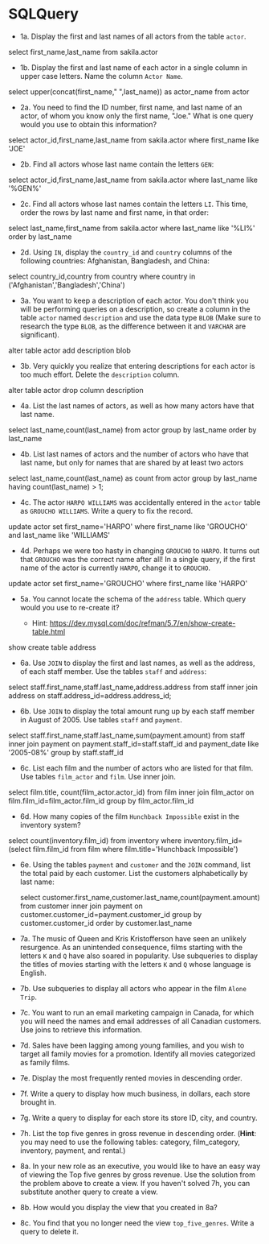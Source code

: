 # SQLQuery
* 1a. Display the first and last names of all actors from the table `actor`.

select first_name,last_name from sakila.actor

* 1b. Display the first and last name of each actor in a single column in upper case letters. Name the column `Actor Name`.

select upper(concat(first_name," ",last_name)) as actor_name from actor

* 2a. You need to find the ID number, first name, and last name of an actor, of whom you know only the first name, "Joe." What is one query would you use to obtain this information?

select actor_id,first_name,last_name from sakila.actor where first_name like 'JOE'


* 2b. Find all actors whose last name contain the letters `GEN`:

select actor_id,first_name,last_name from sakila.actor where last_name like '%GEN%'

* 2c. Find all actors whose last names contain the letters `LI`. This time, order the rows by last name and first name, in that order:

select last_name,first_name from sakila.actor where last_name like '%LI%' order by last_name

* 2d. Using `IN`, display the `country_id` and `country` columns of the following countries: Afghanistan, Bangladesh, and China:

select country_id,country from country where country in ('Afghanistan','Bangladesh','China')

* 3a. You want to keep a description of each actor. You don't think you will be performing queries on a description, so create a column in the table `actor` named `description` and use the data type `BLOB` (Make sure to research the type `BLOB`, as the difference between it and `VARCHAR` are significant).

alter table actor add description blob

* 3b. Very quickly you realize that entering descriptions for each actor is too much effort. Delete the `description` column.

alter table actor drop column description

* 4a. List the last names of actors, as well as how many actors have that last name.

select last_name,count(last_name) from actor group by last_name order by last_name   

* 4b. List last names of actors and the number of actors who have that last name, but only for names that are shared by at least two actors

select last_name,count(last_name) as count from actor group by last_name having count(last_name) > 1;

* 4c. The actor `HARPO WILLIAMS` was accidentally entered in the `actor` table as `GROUCHO WILLIAMS`. Write a query to fix the record.

update actor set first_name='HARPO' where first_name like 'GROUCHO' and last_name like 'WILLIAMS'


* 4d. Perhaps we were too hasty in changing `GROUCHO` to `HARPO`. It turns out that `GROUCHO` was the correct name after all! In a single query, if the first name of the actor is currently `HARPO`, change it to `GROUCHO`.

update actor set first_name='GROUCHO' where first_name like 'HARPO'

* 5a. You cannot locate the schema of the `address` table. Which query would you use to re-create it?

  * Hint: <https://dev.mysql.com/doc/refman/5.7/en/show-create-table.html>
  
show create table address

* 6a. Use `JOIN` to display the first and last names, as well as the address, of each staff member. Use the tables `staff` and `address`:

select staff.first_name,staff.last_name,address.address from staff inner join address on staff.address_id=address.address_id;

* 6b. Use `JOIN` to display the total amount rung up by each staff member in August of 2005. Use tables `staff` and `payment`.

select staff.first_name,staff.last_name,sum(payment.amount) from staff inner join payment on payment.staff_id=staff.staff_id and payment_date like '2005-08%' group by staff.staff_id

* 6c. List each film and the number of actors who are listed for that film. Use tables `film_actor` and `film`. Use inner join.

select film.title, count(film_actor.actor_id) from film inner join film_actor on film.film_id=film_actor.film_id group by film_actor.film_id

* 6d. How many copies of the film `Hunchback Impossible` exist in the inventory system?

select count(inventory.film_id) from inventory where inventory.film_id=(select film.film_id from film where film.title='Hunchback Impossible')

* 6e. Using the tables `payment` and `customer` and the `JOIN` command, list the total paid by each customer. List the customers alphabetically by last name:

  select customer.first_name,customer.last_name,count(payment.amount) from customer inner join payment on customer.customer_id=payment.customer_id group by customer.customer_id order by customer.last_name

* 7a. The music of Queen and Kris Kristofferson have seen an unlikely resurgence. As an unintended consequence, films starting with the letters `K` and `Q` have also soared in popularity. Use subqueries to display the titles of movies starting with the letters `K` and `Q` whose language is English.

* 7b. Use subqueries to display all actors who appear in the film `Alone Trip`.

* 7c. You want to run an email marketing campaign in Canada, for which you will need the names and email addresses of all Canadian customers. Use joins to retrieve this information.

* 7d. Sales have been lagging among young families, and you wish to target all family movies for a promotion. Identify all movies categorized as family films.

* 7e. Display the most frequently rented movies in descending order.

* 7f. Write a query to display how much business, in dollars, each store brought in.

* 7g. Write a query to display for each store its store ID, city, and country.

* 7h. List the top five genres in gross revenue in descending order. (**Hint**: you may need to use the following tables: category, film_category, inventory, payment, and rental.)

* 8a. In your new role as an executive, you would like to have an easy way of viewing the Top five genres by gross revenue. Use the solution from the problem above to create a view. If you haven't solved 7h, you can substitute another query to create a view.

* 8b. How would you display the view that you created in 8a?

* 8c. You find that you no longer need the view `top_five_genres`. Write a query to delete it.

